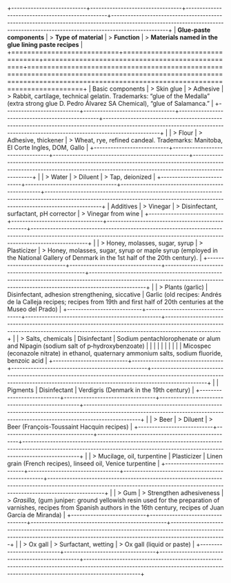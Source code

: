 +---------------------------+---------------------------------+-------------------------------------------------+--------------------------------------------------------------------------------------------------------------------------------------------------------------------------------+
| **Glue-paste components** | > **Type of material**          | > **Function**                                  | > **Materials named in the glue lining paste recipes**                                                                                                                         |
+===========================+=================================+=================================================+================================================================================================================================================================================+
| Basic components          | > Skin glue                     | > Adhesive                                      | > Rabbit, cartilage, technical gelatin. Trademarks: “glue of the Medalla” (extra strong glue D. Pedro Álvarez SA Chemical), “glue of Salamanca.”                               |
+---------------------------+---------------------------------+-------------------------------------------------+--------------------------------------------------------------------------------------------------------------------------------------------------------------------------------+
|                           | > Flour                         | > Adhesive, thickener                           | > Wheat, rye, refined candeal. Trademarks: Manitoba, EI Corte Ingles, DOM, Gallo                                                                                               |
+---------------------------+---------------------------------+-------------------------------------------------+--------------------------------------------------------------------------------------------------------------------------------------------------------------------------------+
|                           | > Water                         | > Diluent                                       | > Tap, deionized                                                                                                                                                               |
+---------------------------+---------------------------------+-------------------------------------------------+--------------------------------------------------------------------------------------------------------------------------------------------------------------------------------+
| Additives                 | > Vinegar                       | > Disinfectant, surfactant, pH corrector        | > Vinegar from wine                                                                                                                                                            |
+---------------------------+---------------------------------+-------------------------------------------------+--------------------------------------------------------------------------------------------------------------------------------------------------------------------------------+
|                           | > Honey, molasses, sugar, syrup | > Plasticizer                                   | > Honey, molasses, sugar, syrup or maple syrup (employed in the National Gallery of Denmark in the 1st half of the 20th century).                                              |
+---------------------------+---------------------------------+-------------------------------------------------+--------------------------------------------------------------------------------------------------------------------------------------------------------------------------------+
|                           | > Plants (garlic)               | Disinfectant, adhesion strengthening, siccative | Garlic (old recipes: Andrés de la Calleja recipes; recipes from 19th and first half of 20th centuries at the Museo del Prado)                                                  |
+---------------------------+---------------------------------+-------------------------------------------------+--------------------------------------------------------------------------------------------------------------------------------------------------------------------------------+
|                           | > Salts, chemicals              | Disinfectant                                    | Sodium pentachlorophenate or alum and Nipagin (sodium salt of p‑hydroxybenzoate)                                                                                               |
|                           |                                 |                                                 |                                                                                                                                                                                |
|                           |                                 |                                                 | Micospec (econazole nitrate) in ethanol, quaternary ammonium salts, sodium fluoride, benzoic acid                                                                              |
+---------------------------+---------------------------------+-------------------------------------------------+--------------------------------------------------------------------------------------------------------------------------------------------------------------------------------+
|                           | Pigments                        | Disinfectant                                    | Verdigris (Denmark in the 19th century)                                                                                                                                        |
+---------------------------+---------------------------------+-------------------------------------------------+--------------------------------------------------------------------------------------------------------------------------------------------------------------------------------+
|                           | > Beer                          | > Diluent                                       | > Beer (François-Toussaint Hacquin recipes)                                                                                                                                    |
+---------------------------+---------------------------------+-------------------------------------------------+--------------------------------------------------------------------------------------------------------------------------------------------------------------------------------+
|                           | > Mucilage, oil, turpentine     | Plasticizer                                     | Linen grain (French recipes), linseed oil, Venice turpentine                                                                                                                   |
+---------------------------+---------------------------------+-------------------------------------------------+--------------------------------------------------------------------------------------------------------------------------------------------------------------------------------+
|                           | > Gum                           | > Strengthen adhesiveness                       | > *Grasilla,* (gum juniper: ground yellowish resin used for the preparation of varnishes, recipes from Spanish authors in the 16th century, recipes of Juan García de Miranda) |
+---------------------------+---------------------------------+-------------------------------------------------+--------------------------------------------------------------------------------------------------------------------------------------------------------------------------------+
|                           | > Ox gall                       | > Surfactant, wetting                           | > Ox gall (liquid or paste)                                                                                                                                                    |
+---------------------------+---------------------------------+-------------------------------------------------+--------------------------------------------------------------------------------------------------------------------------------------------------------------------------------+
